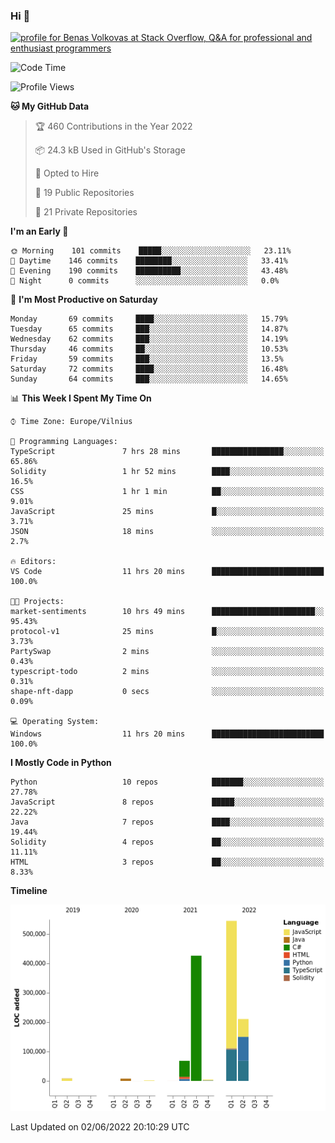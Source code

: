 ### Hi 👋
<a href="https://stackoverflow.com/users/14954249/benas-volkovas"><img src="https://stackoverflow.com/users/flair/14954249.png?theme=dark" width="208" height="58" alt="profile for Benas Volkovas at Stack Overflow, Q&amp;A for professional and enthusiast programmers" title="profile for Benas Volkovas at Stack Overflow, Q&amp;A for professional and enthusiast programmers"></a>

<!--START_SECTION:waka-->
![Code Time](http://img.shields.io/badge/Code%20Time-726%20hrs%2036%20mins-blue)

![Profile Views](http://img.shields.io/badge/Profile%20Views-0-blue)

**🐱 My GitHub Data** 

> 🏆 460 Contributions in the Year 2022
 > 
> 📦 24.3 kB Used in GitHub's Storage 
 > 
> 💼 Opted to Hire
 > 
> 📜 19 Public Repositories 
 > 
> 🔑 21 Private Repositories  
 > 
**I'm an Early 🐤** 

```text
🌞 Morning    101 commits    █████░░░░░░░░░░░░░░░░░░░░   23.11% 
🌆 Daytime    146 commits    ████████░░░░░░░░░░░░░░░░░   33.41% 
🌃 Evening    190 commits    ██████████░░░░░░░░░░░░░░░   43.48% 
🌙 Night      0 commits      ░░░░░░░░░░░░░░░░░░░░░░░░░   0.0%

```
📅 **I'm Most Productive on Saturday** 

```text
Monday       69 commits     ████░░░░░░░░░░░░░░░░░░░░░   15.79% 
Tuesday      65 commits     ███░░░░░░░░░░░░░░░░░░░░░░   14.87% 
Wednesday    62 commits     ███░░░░░░░░░░░░░░░░░░░░░░   14.19% 
Thursday     46 commits     ██░░░░░░░░░░░░░░░░░░░░░░░   10.53% 
Friday       59 commits     ███░░░░░░░░░░░░░░░░░░░░░░   13.5% 
Saturday     72 commits     ████░░░░░░░░░░░░░░░░░░░░░   16.48% 
Sunday       64 commits     ███░░░░░░░░░░░░░░░░░░░░░░   14.65%

```


📊 **This Week I Spent My Time On** 

```text
⌚︎ Time Zone: Europe/Vilnius

💬 Programming Languages: 
TypeScript               7 hrs 28 mins       ████████████████░░░░░░░░░   65.86% 
Solidity                 1 hr 52 mins        ████░░░░░░░░░░░░░░░░░░░░░   16.5% 
CSS                      1 hr 1 min          ██░░░░░░░░░░░░░░░░░░░░░░░   9.01% 
JavaScript               25 mins             █░░░░░░░░░░░░░░░░░░░░░░░░   3.71% 
JSON                     18 mins             ░░░░░░░░░░░░░░░░░░░░░░░░░   2.7%

🔥 Editors: 
VS Code                  11 hrs 20 mins      █████████████████████████   100.0%

🐱‍💻 Projects: 
market-sentiments        10 hrs 49 mins      ███████████████████████░░   95.43% 
protocol-v1              25 mins             █░░░░░░░░░░░░░░░░░░░░░░░░   3.73% 
PartySwap                2 mins              ░░░░░░░░░░░░░░░░░░░░░░░░░   0.43% 
typescript-todo          2 mins              ░░░░░░░░░░░░░░░░░░░░░░░░░   0.31% 
shape-nft-dapp           0 secs              ░░░░░░░░░░░░░░░░░░░░░░░░░   0.09%

💻 Operating System: 
Windows                  11 hrs 20 mins      █████████████████████████   100.0%

```

**I Mostly Code in Python** 

```text
Python                   10 repos            ███████░░░░░░░░░░░░░░░░░░   27.78% 
JavaScript               8 repos             █████░░░░░░░░░░░░░░░░░░░░   22.22% 
Java                     7 repos             ████░░░░░░░░░░░░░░░░░░░░░   19.44% 
Solidity                 4 repos             ██░░░░░░░░░░░░░░░░░░░░░░░   11.11% 
HTML                     3 repos             ██░░░░░░░░░░░░░░░░░░░░░░░   8.33%

```


**Timeline**

![Chart not found](https://raw.githubusercontent.com/BenasVolkovas/BenasVolkovas/main/charts/bar_graph.png) 


 Last Updated on 02/06/2022 20:10:29 UTC
<!--END_SECTION:waka-->
